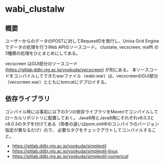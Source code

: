 # wabi_clustalw
## 概要
ユーザーからのデータのPOSTに対してRequestIDを発行し、Univa Grid Engineでデータの処理を行うWeb APIのソースコード。
clustalw, vecscreen, mafft の3種類の処理をひとまとめにしてある。

vecscreen はGUI部分のソースコード (https://gitlab.ddbj.nig.ac.jp/yookuda/vecscreen) が別にある。
本ソースコードをコンパイルしてできたwarファイル（wabi.war）は、vecscreenのGUI部分（vecscreen.war）とともにtomcatにデプロイする。

## 依存ライブラリ
コンパイル時には事前に以下の3つの依存ライブラリをMavenでコンパイルしてローカルリポジトリに配置しておく。
Java6用とJava8用にそれぞれv6.0.3とv8.0.3のタグを付けてある（両者の違いはpom.xml中のコンパイラのバージョン指定が異なるだけ）ので、
必要なタグをチェックアウトしてコンパイルすること。

* https://gitlab.ddbj.nig.ac.jp/yookuda/simpleutil
* https://gitlab.ddbj.nig.ac.jp/yookuda/simpleutil-linux
* https://gitlab.ddbj.nig.ac.jp/yookuda/simpleutil-numerical